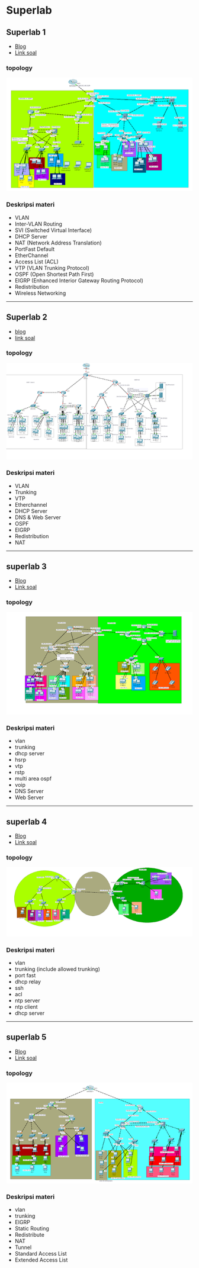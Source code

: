 # Superlab
## Superlab 1
- [Blog](https://coretanbocahit.blogspot.com/2017/03/soal-superlab-1.html)
- [Link soal](https://drive.google.com/file/d/0B_e88Um0i6YPUTkyQkVjdGpIemM/view?resourcekey=0-XRTlDXWn5F-_j0Lx7M5_NA)

### topology
![Topologi Superlab 1](images/README/image.png)

### Deskripsi materi
- VLAN
- Inter-VLAN Routing
- SVI (Switched Virtual Interface)
- DHCP Server
- NAT (Network Address Translation)
- PortFast Default
- EtherChannel
- Access List (ACL)
- VTP (VLAN Trunking Protocol)
- OSPF (Open Shortest Path First)
- EIGRP (Enhanced Interior Gateway Routing Protocol)
- Redistribution
- Wireless Networking

---

## Superlab 2
- [blog](https://coretanbocahit.blogspot.com/2017/03/soal-superlab-2.html)
- [link soal](https://drive.google.com/file/d/0B_e88Um0i6YPVU1JdlhaeTBCME0/view?resourcekey=0-A2z4nVMUfriMvFch10q1zw)

### topology
![alt text](images/README/image-1.png)

### Deskripsi materi
- VLAN
- Trunking
- VTP
- Etherchannel
- DHCP Server
- DNS & Web Server
- OSPF
- EIGRP
- Redistribution
- NAT

---

## superlab 3
- [Blog](https://coretanbocahit.blogspot.com/2017/03/soal-superlab-3.html)
- [Link soal](https://drive.google.com/file/d/0B_e88Um0i6YPc093Yl9kTEFPcEU/view?resourcekey=0--L0-Y72QiMHNQSo3uCeFCg)

### topology
![alt text](images/README/image-2.png)

### Deskripsi materi
- vlan
- trunking
- dhcp server
- hsrp
- vtp
- rstp
- multi area ospf
- voip
- DNS Server
- Web Server

---

## superlab 4
- [Blog](https://coretanbocahit.blogspot.com/2017/03/soal-superlab-4.html)
- [Link soal](https://drive.google.com/file/d/0B_e88Um0i6YPNjBvOXR2M3Zyb2s/view?resourcekey=0-71QcSgevrY65Q-_kRPUh6Q)

### topology
![alt text](images/README/image-3.png)

### Deskripsi materi
- vlan
- trunking (include allowed trunking)
- port fast
- dhcp relay
- ssh
- acl
- ntp server
- ntp client
- dhcp server

---

## superlab 5
- [Blog](https://coretanbocahit.blogspot.com/2017/03/soal-superlab-5.html)
- [Link soal](https://drive.google.com/file/d/0B_e88Um0i6YPRThpeVBYVUl1Qms/view?resourcekey=0-dPhW2HOjjI1YgOnF3wG-MA)

### topology
![alt text](images/README/image-4.png)

### Deskripsi materi
- vlan
- trunking
- EIGRP
- Static Routing
- Redistribute
- NAT
- Tunnel
- Standard Access List
- Extended Access List